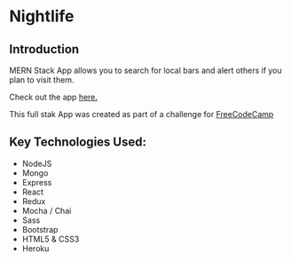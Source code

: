 # Nightlife

## Introduction

MERN Stack App allows you to search for local bars and alert others if you plan to visit them.

Check out the app [here.](https://nightlife-ps-client.herokuapp.com/)

This full stak App was created as part of a challenge for [FreeCodeCamp](https://www.freecodecamp.com/challenges/build-a-nightlife-coordination-app)

## Key Technologies Used:

* NodeJS
* Mongo
* Express
* React
* Redux
* Mocha / Chai
* Sass
* Bootstrap
* HTML5 & CSS3
* Heroku
